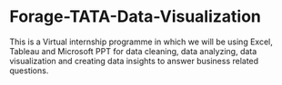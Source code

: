 # Forage-TATA-Data-Visualization
This is a Virtual internship programme in which we will be using Excel, Tableau and Microsoft PPT for data cleaning, data analyzing, data visualization and creating data insights to answer business related questions.
